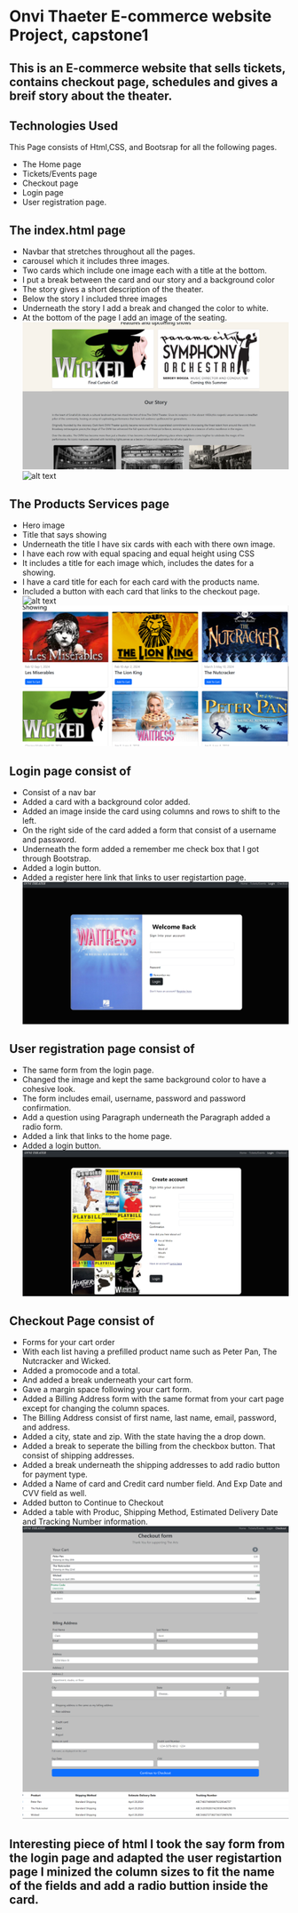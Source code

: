

# Onvi Thaeter E-commerce website Project, capstone1

## This is an E-commerce website that sells tickets, contains checkout page, schedules and gives a breif story about the theater.




## Technologies Used
This Page consists of Html,CSS, and Bootsrap for all the following pages.
 
* The Home page
* Tickets/Events page
* Checkout page
* Login page 
* User registration page.
 

## The index.html page 
* Navbar that stretches throughout all the pages. 
* carousel which it includes three images.
* Two cards which include one image each with a title at the bottom.
* I put a break between the card and our story and a background color
* The story gives a short description of the theater.
* Below the story I included three images
* Underneath the story I add a break and changed the color to white.
*  At the bottom of the page I add an image of the seating.
![alt text](images.jpg/indexpage2.png)
![alt text](images.jpg/indexpage.png)

## The Products Services page
* Hero image
* Title that says showing
* Underneath the title I have six cards with each with there own image.
* I have each row with equal spacing and equal height using CSS 
* It includes a title for each image which, includes the dates for a showing.
* I have a card title for each for each card with the products name.
* Included a button with each card that links to the checkout page.
![alt text](images.jpg/productpage.png)
![alt text](images.jpg/productpage2.png)
## Login page consist of 
* Consist of a nav bar
* Added a card with a background color added.
* Added an image inside the card using columns and rows to shift to the left.
* On the right side of the card added a form that consist of a username and password.
* Underneath the form added a remember me check box that I got through Bootstrap.
* Added a login button.
* Added a register here link that links to user registartion page.
![alt text](images.jpg/loginpage.png)

## User registration page consist of 
* The same form from the login page.
* Changed the image and kept the same background color to have a cohesive look.
* The form includes email, username, password and password confirmation.
* Add a question using Paragraph underneath the Paragraph added a radio form.
* Added a link that links to the home page.
* Added a login button.
![alt text](images.jpg/registrationpage.png)

## Checkout Page consist of 
* Forms for your cart order
* With each list having a prefilled product name such as Peter Pan, The Nutcracker and Wicked.
* Added a promocode and a total.
* And added a break underneath your cart form.
* Gave a margin space following your cart form.
* Added a Billing Address form with the same format from your cart page except for changing the column spaces.
* The Billing Address consist of first name, last name, email, password, and address.
* Added a city, state and zip. With the state having the a drop down.
* Added a break to seperate the billing from the checkbox button. That consist of shipping addresses.
* Added a break underneath the shipping addresses to add radio button for payment type.
* Added a Name of card and Credit card number field. And Exp Date and CVV field as well.
* Added button to Continue to Checkout
* Added a table with Produc, Shipping Method, Estimated Delivery Date and Tracking Number information.
![alt text](images.jpg/checkoutpage.png)
![alt text](images.jpg/chec.png)

## Interesting piece of html I took the say form from the login page and adapted the user registartion page I minized the column sizes to fit the name of the fields and add a radio buttion inside the card. 